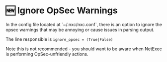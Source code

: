 # 🆕 Ignore OpSec Warnings

In the config file located at \`\~/.nxc/nxc.conf\`, there is an option to ignore the opsec warnings that may be annoying or cause issues in parsing output.

The line responsible is `ignore_opsec = (True|False)`

Note this is not recommended - you should want to be aware when NetExec is performing OpSec-unfriendly actions.
